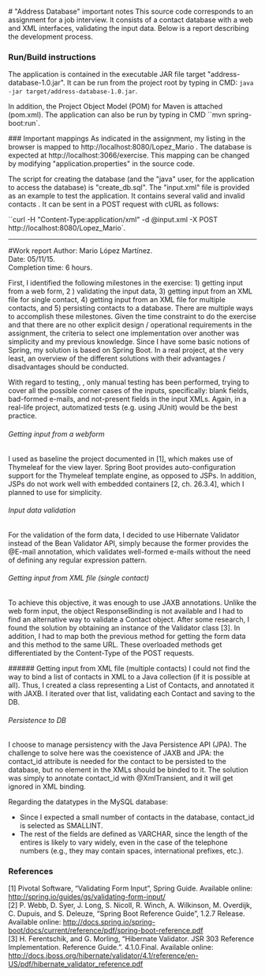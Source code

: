 # "Address Database" important notes
This source code corresponds to an assignment for a job interview. It consists of a contact database with a web and XML interfaces, validating the input data. Below is a report describing the development process.

### Run/Build instructions
The application is contained in the executable JAR file target "address-database-1.0.jar". It can be run from the project root by typing in CMD: ``java -jar target/address-database-1.0.jar``.

In addition, the Project Object Model (POM) for Maven is attached (pom.xml).
The application can also be run by typing in CMD ``mvn spring-boot:run`.

### Important mappings
As indicated in the assignment, my listing in the browser is mapped to http://localhost:8080/Lopez_Mario .
The database is expected at http://localhost:3066/exercise. This mapping can be changed by modifying "application.properties" in the source code.

The script for creating the database (and the "java" user, for the application to access the database) is "create_db.sql".
The "input.xml" file is provided as an example to test the application. It contains several valid and invalid contacts . It can be sent in a POST request with cURL as follows:

``curl -H "Content-Type:application/xml" -d @input.xml -X POST http://localhost:8080/Lopez_Mario`.

---
#Work report
Author: Mario López Martínez. <br/>
Date: 05/11/15.<br/>
Completion time: 6 hours.<br/>

First, I identified the following milestones in the exercise: 1) getting input from a web form, 2 ) validating the input data, 3) getting input from an XML file for single contact, 4) getting input from an XML file for multiple contacts, and 5) persisting contacts to a database. There are multiple ways to accomplish these milestones. Given the time constraint to do the exercise and that there are no other explicit design / operational requirements in the assignment, the criteria to select one implementation over another was simplicity and my previous knowledge. Since I have some basic notions of Spring, my solution is based on Spring Boot. In a real project, at the very least, an overview of the different solutions with their advantages / disadvantages should be conducted.

With regard to testing, , only manual testing has been performed, trying to cover all the possible corner cases of the inputs, specifically: blank fields, bad-formed e-mails, and not-present fields in the input XMLs. Again, in a real-life project, automatized tests (e.g. using JUnit) would be the best practice.

###### Getting input from a webform
I used as baseline the project documented in [1], which makes use of Thymeleaf for the view layer. Spring Boot provides auto-configuration support for the Thymeleaf template engine, as opposed to JSPs. In addition, JSPs do not work well with embedded containers [2, ch. 26.3.4], which I planned to use for simplicity.

###### Input data validation
For the validation of the form data, I decided to use Hibernate Validator instead of the Bean Validator API, simply because the former provides the @E-mail annotation, which validates well-formed e-mails without the need of defining any regular expression pattern.

###### Getting input from XML file (single contact)
To achieve this objective, it was enough to use JAXB annotations. Unlike the web form input, the object ResponseBinding is not available and I had to find an alternative way to validate a Contact object. After some research, I found the solution by obtaining an instance of the Validator class [3].
In addition, I had to map both the previous method for getting the form data and this method to the same URL. These overloaded methods get differentiated by the Content-Type of the POST requests.

###### Getting input from XML file (multiple contacts)
I could not find the way to bind a list of contacts in XML to a Java collection (if it is possible at all). Thus, I created a class representing a List of Contacts, and annotated it with JAXB. I iterated over that list, validating each Contact and saving to the DB.

###### Persistence to DB
I choose to manage persistency with the Java Persistence API (JPA). The challenge to solve here was the coexistence of JAXB and JPA: the contact_id attribute is needed for the contact to be persisted to the database, but no element in the XMLs should be binded to it. The solution was simply to annotate contact_id with @XmlTransient, and it will get ignored in XML binding.

Regarding the datatypes in the MySQL database:
* Since I expected a small number of contacts in the database, contact_id is selected as SMALLINT.
* The rest of the fields are defined as VARCHAR, since the length of the entires is likely to vary widely, even in the case of the telephone numbers (e.g., they may contain spaces, international prefixes, etc.).

### References
[1] Pivotal Software, “Validating Form Input”, Spring Guide. Available online: <http://spring.io/guides/gs/validating-form-input/> <br/>
[2] P. Webb, D. Syer, J. Long, S. Nicoll, R. Winch, A. Wilkinson, M. Overdijk, C. Dupuis, and S. Deleuze, “Spring Boot Reference Guide”, 1.2.7 Release. Available online: <http://docs.spring.io/spring-boot/docs/current/reference/pdf/spring-boot-reference.pdf> <br/>
[3] H. Ferentschik, and G. Morling, “Hibernate Validator. JSR 303 Reference Implementation. Reference Guide.”. 4.1.0.Final. Available online: <http://docs.jboss.org/hibernate/validator/4.1/reference/en-US/pdf/hibernate_validator_reference.pdf><br/>


